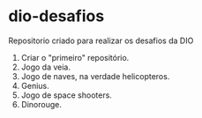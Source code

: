 # dio-desafios
Repositorio criado para realizar os desafios da DIO

1. Criar o "primeiro" repositório. 
2. Jogo da veia.
3. Jogo de naves, na verdade helicopteros.
4. Genius.
5. Jogo de space shooters.
6. Dinorouge.
